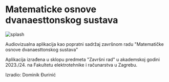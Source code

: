 # Matematicke osnove dvanaesttonskog sustava

![splash](https://github.com/dominikDurinic/Matematicke-Osnove-Dvanaesttonskog-Sustava/assets/117011826/07f77a60-0a1c-4c00-82c1-b493d09a98af)

Audiovizualna aplikacija kao popratni sadržaj završnom radu "Matematičke osnove dvanaesttonskog sustava"

Aplikacija izrađena u sklopu predmeta "Završni rad" u akademskoj godini 2023./24. na Fakultetu elektrotehnike i računarstva u Zagrebu.

Izradio: Dominik Đurinić
